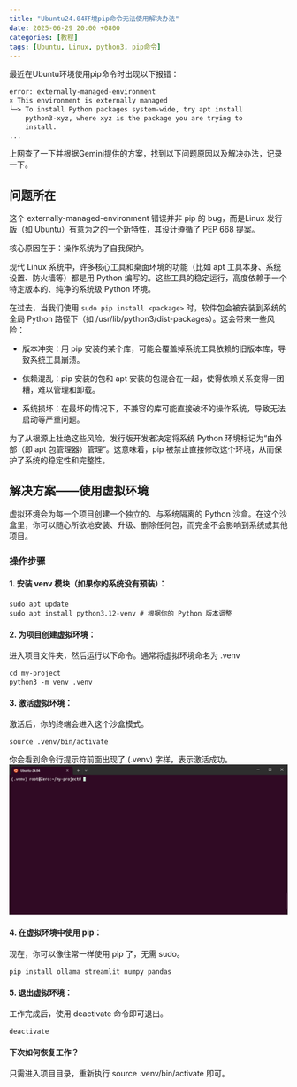 ```yaml
---
title: "Ubuntu24.04环境pip命令无法使用解决办法"
date: 2025-06-29 20:00 +0800
categories: [教程]
tags: [Ubuntu, Linux, python3, pip命令]
---
```


最近在Ubuntu环境使用pip命令时出现以下报错：
```
error: externally-managed-environment
× This environment is externally managed
╰─> To install Python packages system-wide, try apt install
    python3-xyz, where xyz is the package you are trying to
    install.
...
```
上网查了一下并根据Gemini提供的方案，找到以下问题原因以及解决办法，记录一下。
## 问题所在
这个 externally-managed-environment 错误并非 pip 的 bug，而是Linux 发行版（如 Ubuntu）有意为之的一个新特性，其设计遵循了 [PEP 668 提案](https://peps.pythonlang.cn/pep-0668/)。

核心原因在于：操作系统为了自我保护。

现代 Linux 系统中，许多核心工具和桌面环境的功能（比如 apt 工具本身、系统设置、防火墙等）都是用 Python 编写的。这些工具的稳定运行，高度依赖于一个特定版本的、纯净的系统级 Python 环境。

在过去，当我们使用 `sudo pip install <package>` 时，软件包会被安装到系统的全局 Python 路径下（如 /usr/lib/python3/dist-packages）。这会带来一些风险：

* 版本冲突：用 pip 安装的某个库，可能会覆盖掉系统工具依赖的旧版本库，导致系统工具崩溃。

* 依赖混乱：pip 安装的包和 apt 安装的包混合在一起，使得依赖关系变得一团糟，难以管理和卸载。

* 系统损坏：在最坏的情况下，不兼容的库可能直接破坏的操作系统，导致无法启动等严重问题。

为了从根源上杜绝这些风险，发行版开发者决定将系统 Python 环境标记为“由外部（即 apt 包管理器）管理”。这意味着，pip 被禁止直接修改这个环境，从而保护了系统的稳定性和完整性。

## 解决方案——使用虚拟环境
虚拟环境会为每一个项目创建一个独立的、与系统隔离的 Python 沙盒。在这个沙盒里，你可以随心所欲地安装、升级、删除任何包，而完全不会影响到系统或其他项目。
### 操作步骤
#### 1. 安装 venv 模块（如果你的系统没有预装）：
```
sudo apt update
sudo apt install python3.12-venv # 根据你的 Python 版本调整
```
#### 2. 为项目创建虚拟环境：
进入项目文件夹，然后运行以下命令。通常将虚拟环境命名为 .venv
```
cd my-project
python3 -m venv .venv
```
#### 3. 激活虚拟环境：
激活后，你的终端会进入这个沙盒模式。
```
source .venv/bin/activate
```
你会看到命令行提示符前面出现了 (.venv) 字样，表示激活成功。
![alt text](/assets/post_imgs/2025-06-29/image.png)
#### 4. 在虚拟环境中使用 pip：
现在，你可以像往常一样使用 pip 了，无需 sudo。
```
pip install ollama streamlit numpy pandas
```
#### 5. 退出虚拟环境：
工作完成后，使用 deactivate 命令即可退出。
```
deactivate
```
#### 下次如何恢复工作？ 
只需进入项目目录，重新执行 source .venv/bin/activate 即可。